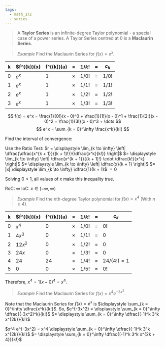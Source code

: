 ```yaml
---
tags:
  - math_172
  - series
---
```


> A **Taylor Series** is an infinite-degree Taylor polynomial - a special case of a power series. A Taylor Series centred at 0 is a **Maclaurin Series**.

> *Example*
> Find the Maclaurin Series for $f(x) = e^x$.

| k   | $f^{(k)}(x) | f^{(k)}(a) | $\times$ | $1 / k!$ | $=$ | $c_k$    |
| --- | ----------- | ---------- | -------- | -------- | --- | -------- |
| 0   | $e^x$       | 1          | $\times$ | $1 / 0!$ | $=$ | $1 / 0!$ |
| 1   | $e^x$       | 1          | $\times$ | $1 / 1!$ | $=$ | $1 / 1!$ |
| 2   | $e^x$       | 1          | $\times$ | $1 / 2!$ | $=$ | $1 / 2!$ |
| 3   | $e^x$       | 1          | $\times$ | $1 / 3!$ | $=$ | $1 / 3!$ |

$$ f(x) = e^x = \frac{1}{0!}(x - 0)^0 + \frac{1}{1!}(x - 0)^1 + \frac{1}{2!}(x - 0)^2 + \frac{1}{3!}(x - 0)^3 + \dots $$
$$ e^x = \sum_{k = 0}^\infty \frac{x^k}{k!} $$

Find the interval of convergence:

Use the Ratio Test:
$r = \displaystyle \lim_{k \to \infty} \left| \dfrac{\dfrac{x^{k + 1}}{(k + 1)!}}{\dfrac{x^k}{k!}} \right|$
$= \displaystyle \lim_{k \to \infty} \left| \dfrac{x^{k + 1}}{(k + 1)!} \cdot \dfrac{k!}{x^k} \right|$
$= \displaystyle \lim_{k \to \infty} \left| \dfrac{x}{k + 1} \right|$
$= |x| \displaystyle \lim_{k \to \infty} \dfrac{1}{k + 1}$
$= 0$

Solving $0 < 1$, all values of $x$ make this inequality true.

RoC: $\infty$
IoC: $x \in (-\infty, \infty)$

> *Example*
> Find the $n$th-degree Taylor polynomial for $f(x) = x^4$ (With $n \geq 4$).

| k   | $f^{(k)}(x) | f^{(k)}(a) | $\times$ | $1 / k!$ | $=$ | $c_k$           |
| --- | ----------- | ---------- | -------- | -------- | --- | --------------- |
| 0   | $x^4$       | 0          | $\times$ | $1 / 0!$ | $=$ | $0!$            |
| 1   | $4x^3$      | 0          | $\times$ | $1 / 1!$ | $=$ | $0$             |
| 2   | $12x^2$     | 0          | $\times$ | $1 / 2!$ | $=$ | $0$             |
| 3   | $24x$       | 0          | $\times$ | $1 / 3!$ | $=$ | $0$             |
| 4   | $24$        | 24         | $\times$ | $1 / 4!$ | $=$ | $24 / (4!) = 1$ |
| 5   | $0$         | 0          | $\times$ | $1 / 5!$ | $=$ | $0!$            |

Therefore, $x^4 = 1(x - 0)^4 = x^4$.

> *Example*
> Find the Maclaurin Series for $f(x) = x^4 e^{-3x^2}$.

Note that the Maclaurin Series for $f(x) = e^x$ is $\displaystyle \sum_{k = 0}^\infty \dfrac{x^k}{k!}$.
So, $e^{-3x^2} = \displaystyle \sum_{k = 0}^\infty \dfrac{(-3x^2)^k}{k!}$
$= \displaystyle \sum_{k = 0}^\infty \dfrac{(-1)^k 3^k x^{2k}}{k!}$

$x^4 e^{-3x^2} = x^4 \displaystyle \sum_{k = 0}^\infty \dfrac{(-1)^k 3^k x^{2k}}{k!}$
$= \displaystyle \sum_{k = 0}^\infty \dfrac{(-1)^k 3^k x^{2k + 4}}{k!}$